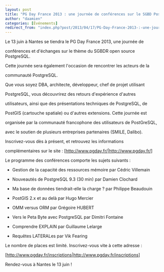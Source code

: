 ```yaml
---
layout: post
title: "PG Day France 2013 : une journée de conférences sur le SGBD PostgreSQL"
author: "daamien"
categories: [Événements]
redirect_from: "index.php?post/2013/04/17/PG-Day-France-2013-:-une-journée-de-conférences-sur-le-SGBD-PostgreSQL"
---
```





<!--more-->


Le 13 juin à Nantes se tiendra le PG Day France 2013, une journée de

conférences et d'échanges sur le thème du SGBDR open source PostgreSQL.

Cette journée sera également l'occasion de rencontrer les acteurs de la

communauté PostgreSQL.



Que vous soyez DBA, architecte, développeur, chef de projet utilisant

PostgreSQL, vous découvrirez des retours d'expérience d'autres

utilisateurs, ainsi que des présentations techniques de PostgreSQL, de

PostGIS (cartouche spatiale) ou d'autres extensions. Cette journée est

organisée par la communauté francophone des utilisateurs de PostGreSQL,

avec le soutien de plusieurs entreprises partenaires (SMILE, Dalibo).



Inscrivez-vous dès à présent, et retrouvez les informations

complémentaires sur le site : [http://www.pgday.fr/|http://www.pgday.fr/]



Le programme des conférences comporte les sujets suivants :



* Gestion de la capacité des ressources mémoire par Cédric Villemain

* Nouveautés de PostgreSQL 9.3 (30 min) par Damien Clochard

* Ma base de données tiendrait-elle la charge ? par Philippe Beaudouin

* PostGIS 2.x et au delà par Hugo Mercier

* OMM versus ORM par Grégoire HUBERT

* Vers le Peta Byte avec PostgreSQL par Dimitri Fontaine

* Comprendre EXPLAIN par Guillaume Lelarge

* Requêtes LATERALes par Vik Fearing



Le nombre de places est limité. Inscrivez-vous vite à cette adresse :



[http://www.pgday.fr/inscriptions|http://www.pgday.fr/inscriptions]



Rendez-vous à Nantes le 13 juin !
